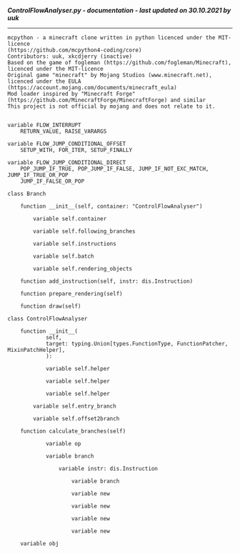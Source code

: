 ***ControlFlowAnalyser.py - documentation - last updated on 30.10.2021 by uuk***
___

    mcpython - a minecraft clone written in python licenced under the MIT-licence 
    (https://github.com/mcpython4-coding/core)
    Contributors: uuk, xkcdjerry (inactive)
    Based on the game of fogleman (https://github.com/fogleman/Minecraft), licenced under the MIT-licence
    Original game "minecraft" by Mojang Studios (www.minecraft.net), licenced under the EULA
    (https://account.mojang.com/documents/minecraft_eula)
    Mod loader inspired by "Minecraft Forge" (https://github.com/MinecraftForge/MinecraftForge) and similar
    This project is not official by mojang and does not relate to it.


    variable FLOW_INTERRUPT
        RETURN_VALUE, RAISE_VARARGS

    variable FLOW_JUMP_CONDITIONAL_OFFSET
        SETUP_WITH, FOR_ITER, SETUP_FINALLY

    variable FLOW_JUMP_CONDITIONAL_DIRECT
        POP_JUMP_IF_TRUE, POP_JUMP_IF_FALSE, JUMP_IF_NOT_EXC_MATCH, JUMP_IF_TRUE_OR_POP
        JUMP_IF_FALSE_OR_POP

    class Branch

        function __init__(self, container: "ControlFlowAnalyser")

            variable self.container

            variable self.following_branches

            variable self.instructions

            variable self.batch

            variable self.rendering_objects

        function add_instruction(self, instr: dis.Instruction)

        function prepare_rendering(self)

        function draw(self)

    class ControlFlowAnalyser

        function __init__(
                self,
                target: typing.Union[types.FunctionType, FunctionPatcher, MixinPatchHelper],
                ):

                variable self.helper

                variable self.helper

                variable self.helper

            variable self.entry_branch

            variable self.offset2branch

        function calculate_branches(self)

                variable op

                variable branch

                    variable instr: dis.Instruction

                        variable branch

                        variable new

                        variable new

                        variable new

                        variable new

        variable obj
